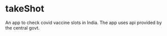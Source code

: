 # takeShot
An app to check covid vaccine slots in India. The app uses api provided by the central govt.
